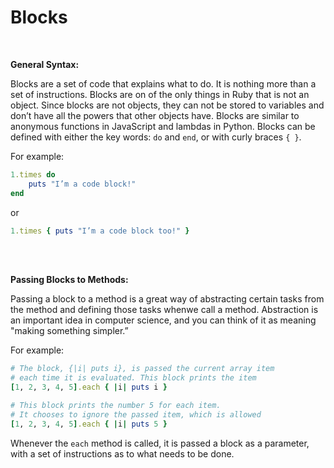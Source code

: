 # Blocks

<br>

**General Syntax:**

Blocks are a set of code that explains what to do. It is nothing more than a set of instructions. Blocks are on of the only things in Ruby that is not an object. Since blocks are not objects, they can not be stored to variables and don’t have all the powers that other objects have. Blocks are similar to anonymous functions in JavaScript and lambdas in Python. Blocks can be defined with either the key words: `do` and `end`, or with curly braces `{ }`.

For example:

```ruby
1.times do
    puts "I’m a code block!"
end
```

or

```ruby
1.times { puts "I’m a code block too!" }
```

<br>
<br>

**Passing Blocks to Methods:**

Passing a block to a method is a great way of abstracting certain tasks from the method and defining those tasks whenwe call a method. Abstraction is an important idea in computer science, and you can think of it as meaning "making something simpler.”

For example:

```ruby
# The block, {|i| puts i}, is passed the current array item
# each time it is evaluated. This block prints the item
[1, 2, 3, 4, 5].each { |i| puts i }

# This block prints the number 5 for each item.
# It chooses to ignore the passed item, which is allowed
[1, 2, 3, 4, 5].each { |i| puts 5 }
```

Whenever the `each` method is called, it is passed a block as a parameter, with a set of instructions as to what needs to be done.
